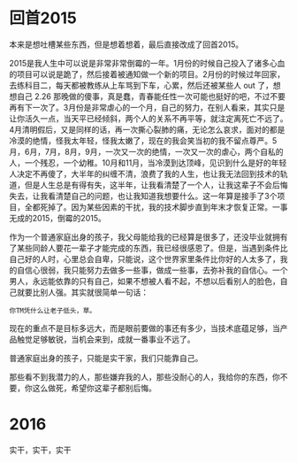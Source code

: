 # 回首2015

本来是想吐槽某些东西，但是想着想着，最后直接改成了回首2015。

2015是我人生中可以说是非常非常倒霉的一年。1月份的时候自己投入了诸多心血的项目可以说是跪了，然后接着被通知做一个新的项目。2月份的时候过年回家，去练科目二，每天都被教练从上车骂到下车，心累，然后还被某些人 out 了，想想自己 2.26 那晚做的傻事，真是蠢，青春能任性一次可能也挺好的吧，不过不要再有下一次了。3月份是非常虐心的一个月，自己的努力，在别人看来，其实只是让你活久一点，当天平已经倾斜，两个人的关系不再平等，就注定离死亡不远了。4月清明假后，又是同样的话，再一次撕心裂肺的痛，无论怎么哀求，面对的都是冷漠的绝情，怪我太年轻，怪我太嫩了，现在的我会笑当初的我不留点尊严。5月，6月，7月，8月，9月，一次又一次的绝情，一次又一次的虐心，两个自私的人，一个残忍，一个幼稚。10月和11月，当冷漠到达顶峰，见识到什么是好的年轻人决定不再傻了，大半年的纠缠不清，浪费了我的人生，也让我无法回到技术的轨道，但是人生总是有得有失，这半年，让我看清楚了一个人，让我这辈子不会后悔失去，让我看清楚自己的问题，也让我知道我想要什么。这一年算是接手了3个项目，全都死掉了。因为某些因素的干扰，我的技术脚步直到年末才恢复正常。一事无成的2015，倒霉的2015。

作为一个普通家庭出身的孩子，我父母能给我的已经算是很多了，还没毕业就拥有了某些同龄人要花一辈子才能完成的东西，我已经很感恩了。但是，当遇到条件比自己好的人时，心里总会自卑，只能说，这个世界家里条件比你好的人太多了，我的自信心很弱，我只能努力去做多一些事，做成一些事，去弥补我的自信心。一个男人，永远能依靠的只有自己，如果不想被人看不起，不想以后看别人的脸色，自己就要比别人强。其实就很简单一句话：
```
你TM凭什么让老子低头，草。
```

现在的重点不是目标多远大，而是眼前要做的事还有多少，当技术底蕴足够，当产品触觉足够敏锐，当机会来到，成就一番事业不远了。

普通家庭出身的孩子，只能是实干家，我们只能靠自己。

那些看不到我潜力的人，那些嫌弃我的人，那些没耐心的人，我给你的东西，你不要，你这么做死，希望你这辈子都别后悔。

# 2016

实干，实干，实干
